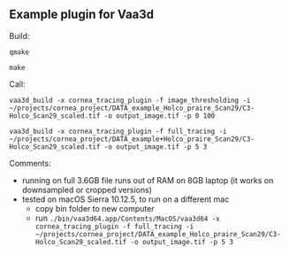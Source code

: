 ## Example plugin for Vaa3d
Build:

`qmake`

`make`

Call:

`vaa3d_build -x cornea_tracing_plugin -f image_thresholding -i ~/projects/cornea_project/DATA_example_Holco_praire_Scan29/C3-Holco_Scan29_scaled.tif -o output_image.tif -p 0 100`

`vaa3d_build -x cornea_tracing_plugin -f full_tracing -i ~/projects/cornea_project/DATA_example+Holco_praire_Scan29/C3-Holco_Scan29_scaled.tif -o output_image.tif -p 5 3`

Comments: 

* running on full 3.6GB file runs out of RAM on 8GB laptop (it works on downsampled or cropped versions)
* tested on macOS Sierra 10.12.5, to run on a different mac 
	* copy bin folder to new computer
	* run 
`./bin/vaa3d64.app/Contents/MacOS/vaa3d64 -x cornea_tracing_plugin -f full_tracing -i ~/projects/cornea_project/DATA_example_Holco_praire_Scan29/C3-Holco_Scan29_scaled.tif -o output_image.tif -p 5 3`
